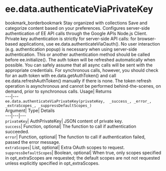  
#  ee.data.authenticateViaPrivateKey 
bookmark_borderbookmark Stay organized with collections  Save and categorize content based on your preferences.
Configures server-side authentication of EE API calls through the Google APIs Node.js Client. Private key authentication is strictly for server-side API calls: for browser-based applications, use ee.data.authenticateViaOauth(). No user interaction (e.g. authentication popup) is necessary when using server-side authentication. 
This or another authentication method should be called before ee.initialize().
The auth token will be refreshed automatically when possible. You can safely assume that all async calls will be sent with the appropriate credentials. For synchronous calls, however, you should check for an auth token with ee.data.getAuthToken() and call ee.data.refreshAuthToken() manually if there is none. The token refresh operation is asynchronous and cannot be performed behind-the-scenes, on demand, prior to synchronous calls.
Usage| Returns  
---|---  
`ee.data.authenticateViaPrivateKey(privateKey,  _success_, _error_, _extraScopes_, _suppressDefaultScopes_)`  
Argument|  Type| Details  
---|---|---  
`privateKey`| AuthPrivateKey| JSON content of private key.  
`success`| Function, optional| The function to call if authentication succeeded.  
`error`| Function, optional| The function to call if authentication failed, passed the error message.  
`extraScopes`| List, optional| Extra OAuth scopes to request.  
`suppressDefaultScopes`| Boolean, optional| When true, only scopes specified in opt_extraScopes are requested; the default scopes are not not requested unless explicitly specified in opt_extraScopes.  
